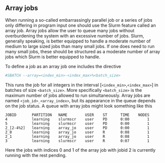 Array jobs
---

When running a so-called embarrassingly parallel job or a series of jobs only differing in program input one should use the Slurm feature called an array job.
Array jobs allow the user to queue many jobs without overburdening the system with an excessive number of jobs.
Slurm, generally speaking, is better equipped to handle a moderate number of medium to large sized jobs than many small jobs.
If one does need to run many small jobs, these should be structured as a moderate number of array jobs which Slurm is better equipped to handle.

To define a job as an array job one includes the directive

```bash
#SBATCH --array=<index_min>-<index_max>%<batch_size>
```

This runs the job for all integers in the interval [`<index_min>`,`<index_max>`] in batches of size `<batch_size>`.
More specifically `<batch_size>` is the maximum number of jobs allowed to run simultaneously.
Array jobs are named `<job_id>_<array_index>`, but its appearance in the queue depends on the job status.
A queue with array jobs might look something like this

```plaintext
JOBID       PARTITION   NAME        USER    ST      TIME    NODES
4           learning    slurmscr    user    PD      0:00        1
5           learning    slurmscr    user    PD      0:00        1
2_[2-4%2]   learning    array_jo    user    PD      0:00        1
2_0         learning    array_jo    user    R       0:08        1
2_1         learning    array_jo    user    R       0:08        1
3           learning    slurmscr    user    R       0:07        1
```

Here the jobs with indices 0 and 1 of the array job with jobid 2 is currently running with the rest pending.